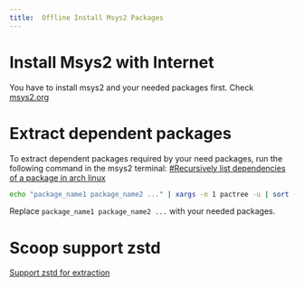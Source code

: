 ```yaml
---
title:  Offline Install Msys2 Packages
---
```


# Install Msys2 with Internet

You have to install msys2 and your needed packages first. Check [msys2.org]([https://www.msys2.org/](https://www.msys2.org/)
)

# Extract dependent packages

To extract dependent packages required by your need packages, run the following command in the msys2 terminal: [#Recursively list dependencies of a package in arch linux
](https://superuser.com/questions/1308034/recursively-list-dependencies-of-a-package-in-arch-linux)
```bash
echo "package_name1 package_name2 ..." | xargs -n 1 pactree -u | sort -u | xargs -n 1 pacman -Sp > /myPackages.list
```
Replace `package_name1 package_name2 ...` with your needed packages. 

# Scoop support zstd

[Support zstd for extraction](https://github.com/lukesampson/scoop/issues/3990)

<!--more-->